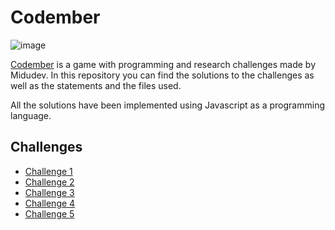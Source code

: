 # Codember

![image](https://user-images.githubusercontent.com/52936547/205374409-0e3e1bdf-3240-479c-9290-e6a3c5f403a2.png)

<a href="https://codember.dev/">Codember</a> is a game with programming and research challenges made by Midudev. In this repository you can find the solutions to the challenges as well as the statements and the files used.

All the solutions have been implemented using Javascript as a programming language.

## Challenges

- [Challenge 1](https://github.com/Javian2/Codember/blob/main/challenge01)
- [Challenge 2](https://github.com/Javian2/Codember/blob/main/challenge02)
- [Challenge 3](https://github.com/Javian2/Codember/blob/main/challenge03)
- [Challenge 4](https://github.com/Javian2/Codember/blob/main/challenge04)
- [Challenge 5](https://github.com/Javian2/Codember/blob/main/challenge05)







